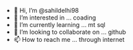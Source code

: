 - 👋 Hi, I’m @sahildelhi98
- 👀 I’m interested in ... coading
- 🌱 I’m currently learning ... mt sql
- 💞️ I’m looking to collaborate on ... github
- 📫 How to reach me ... through internet 

<!---
sahildelhi98/sahildelhi98 is a ✨ special ✨ repository because its `README.md` (this file) appears on your GitHub profile.
You can click the Preview link to take a look at your changes.
--->
